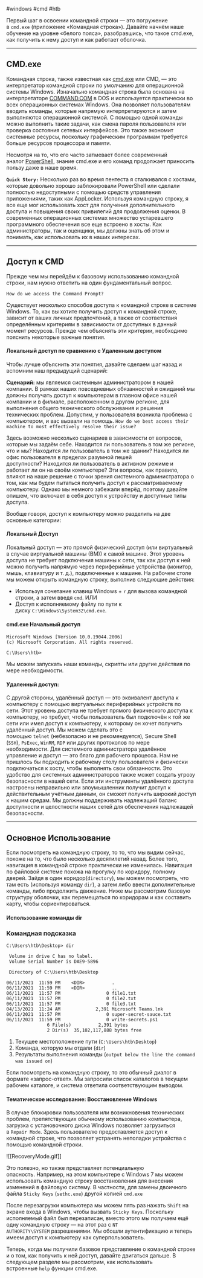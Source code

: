 #windows #cmd #htb 

Первый шаг в освоении командной строки — это погружение в `cmd.exe` (приложение «Командная строка»). Давайте начнём наше обучение на уровне «белого пояса», разобравшись, что такое cmd.exe, как получить к нему доступ и как работает оболочка.

---

## CMD.exe

Командная строка, также известная как [cmd.exe](https://https//learn.microsoft.com/en-us/windows-server/administration/windows-commands/cmd) или CMD, — это интерпретатор командной строки по умолчанию для операционной системы Windows. Изначально командная строка была основана на интерпретаторе [COMMAND.COM](https://www.techopedia.com/definition/1360/commandcom) в DOS и используется практически во всех операционных системах Windows. Она позволяет пользователям вводить команды, которые напрямую интерпретируются и затем выполняются операционной системой. С помощью одной команды можно выполнить такие задачи, как смена пароля пользователя или проверка состояния сетевых интерфейсов. Это также экономит системные ресурсы, поскольку графическим программам требуется больше ресурсов процессора и памяти.

Несмотря на то, что его часто затмевает более современный аналог [PowerShell](https://learn.microsoft.com/en-us/powershell/scripting/overview?view=powershell-7.2), знание cmd.exe и его команд продолжает приносить пользу даже в наше время.

**`Quick Story:`** Несколько раз во время пентеста я сталкивался с хостами, которые довольно хорошо заблокировали PowerShell или сделали полностью недоступными с помощью средств управления приложениями, таких как AppLocker. Используя командную строку, я все еще мог использовать хост для получения дополнительного доступа и повышения своих привилегий для продолжения оценки. В современных операционных системах множество устаревшего программного обеспечения все еще встроено в хосты. Как администраторы, так и оценщики, мы должны знать об этом и понимать, как использовать их в наших интересах.

---

## Доступ к CMD

Прежде чем мы перейдём к базовому использованию командной строки, нам нужно ответить на один фундаментальный вопрос.

`How do we access the Command Prompt?`

Существует несколько способов доступа к командной строке в системе Windows. То, как вы хотите получить доступ к командной строке, зависит от ваших личных предпочтений, а также от соответствия определённым критериям в зависимости от доступных в данный момент ресурсов. Прежде чем объяснять эти критерии, необходимо пояснить некоторые важные понятия.

#### Локальный доступ по сравнению с Удаленным доступом

Чтобы лучше объяснить эти понятия, давайте сделаем шаг назад и вспомним наш предыдущий сценарий:

**Сценарий:** мы являемся системным администратором в нашей компании. В рамках наших повседневных обязанностей и ожиданий мы должны получать доступ к компьютерам в главном офисе нашей компании и в филиале, расположенном в другом регионе, для выполнения общего технического обслуживания и решения технических проблем. Допустим, у пользователя возникла проблема с компьютером, и вас вызвали на помощь. `How do we best access their machine to most effectively resolve their issue?`

Здесь возможно несколько сценариев в зависимости от вопросов, которые мы задаём себе. Находится ли пользователь в том же регионе, что и мы? Находится ли пользователь в том же здании? Находится ли офис пользователя в пределах разумной пешей доступности? Находится ли пользователь в активном режиме и работает ли он на своём компьютере? Эти вопросы, как правило, влияют на наше решение с точки зрения системного администратора о том, как мы будем пытаться получить доступ к рассматриваемому компьютеру. Однако мы немного забежали вперёд, поэтому давайте опишем, что включает в себя доступ к устройству и доступные типы доступа.

Вообще говоря, доступ к компьютеру можно разделить на две основные категории:

#### Локальный Доступ

Локальный доступ — это прямой физический доступ (или виртуальный в случае виртуальной машины (ВМ)) к самой машине. Этот уровень доступа не требует подключения машины к сети, так как доступ к ней можно получить напрямую через периферийные устройства (монитор, мышь, клавиатуру и т. д.), подключенные к машине. На рабочем столе мы можем открыть командную строку, выполнив следующие действия:

- Используя сочетание клавиш Windows + `r` для вызова командной строки, а затем введя `cmd`. ИЛИ
- Доступ к исполняемому файлу по пути к диску `C:\Windows\System32\cmd.exe`.

#### cmd.exe Начальный доступ

```cmd-session
Microsoft Windows [Version 10.0.19044.2006]
(c) Microsoft Corporation. All rights reserved.

C:\Users\htb>
```

Мы можем запускать наши команды, скрипты или другие действия по мере необходимости.

#### Удаленный доступ:

С другой стороны, удалённый доступ — это эквивалент доступа к компьютеру с помощью виртуальных периферийных устройств по сети. Этот уровень доступа не требует прямого физического доступа к компьютеру, но требует, чтобы пользователь был подключён к той же сети или имел доступ к компьютеру, к которому он хочет получить удалённый доступ. Мы можем сделать это с помощью `telnet` (небезопасно и не рекомендуется), Secure Shell (`SSH`), `PsExec`, `WinRM`, `RDP` или других протоколов по мере необходимости. Для системного администратора удалённое управление и доступ — это благо для рабочего процесса. Нам не пришлось бы подходить к рабочему столу пользователя и физически подключаться к хосту, чтобы выполнять свои обязанности. Это удобство для системных администраторов также может создать угрозу безопасности в нашей сети. Если эти инструменты удалённого доступа настроены неправильно или злоумышленник получит доступ к действительным учётным данным, он сможет получить широкий доступ к нашим средам. Мы должны поддерживать надлежащий баланс доступности и целостности наших сетей для обеспечения надлежащей безопасности.

---

## Основное Использование

Если посмотреть на командную строку, то то, что мы видим сейчас, похоже на то, что было несколько десятилетий назад. Более того, навигация в командной строке практически не изменилась. Навигация по файловой системе похожа на прогулку по коридору, полному дверей. Зайдя в один коридор(`directory`), мы можем посмотреть, что там есть (используя команду `dir`), а затем либо ввести дополнительные команды, либо продолжить движение. Ниже мы рассмотрим базовую структуру оболочки, как перемещаться по коридорам и как составить карту, чтобы сориентироваться.

#### Использование команды dir

### Командная подсказка

```cmd-session
C:\Users\htb\Desktop> dir
  
 Volume in drive C has no label.
 Volume Serial Number is DAE9-5896

 Directory of C:\Users\htb\Desktop

06/11/2021  11:59 PM    <DIR>          .
06/11/2021  11:59 PM    <DIR>          ..
06/11/2021  11:57 PM                 0 file1.txt
06/11/2021  11:57 PM                 0 file2.txt
06/11/2021  11:57 PM                 0 file3.txt
04/13/2021  11:24 AM             2,391 Microsoft Teams.lnk
06/11/2021  11:57 PM                 0 super-secret-sauce.txt
06/11/2021  11:59 PM                 0 write-secrets.ps1
               6 File(s)          2,391 bytes
               2 Dir(s)  35,102,117,888 bytes free
```

1. Текущее местоположение пути (`C:\Users\htb\Desktop`)
2. Команда, которую мы отдали (`dir`)
3. Результаты выполнения команды (`output below the line the command was issued on`)

Если посмотреть на командную строку, то это обычный диалог в формате «запрос-ответ». Мы запросили список каталогов в текущем рабочем каталоге, и система ответила соответствующим выводом.

#### Тематическое исследование: Восстановление Windows

В случае блокировки пользователя или возникновения технических проблем, препятствующих обычному использованию компьютера, загрузка с установочного диска Windows позволяет загрузиться в `Repair Mode`. Здесь пользователю предоставляется доступ к командной строке, что позволяет устранять неполадки устройства с помощью командной строки.

![[RecoveryMode.gif]]

Это полезно, но также представляет потенциальную опасность. Например, на этом компьютере с Windows 7 мы можем использовать командную строку восстановления для внесения изменений в файловую систему. В частности, для замены двоичного файла `Sticky Keys` (`sethc.exe`) другой копией `cmd.exe`

После перезагрузки компьютера мы можем пять раз нажать `Shift` на экране входа в Windows, чтобы вызвать `Sticky Keys`. Поскольку исполняемый файл был перезаписан, вместо этого мы получаем ещё одну командную строку — на этот раз с `NT AUTHORITY\SYSTEM` разрешениями. Мы обошли аутентификацию и теперь имеем доступ к компьютеру как суперпользователь.

Теперь, когда мы получили базовое представление о командной строке и о том, как получить к ней доступ, давайте двигаться дальше. В следующем разделе мы рассмотрим, как использовать встроенные `help` функции cmd.exe.